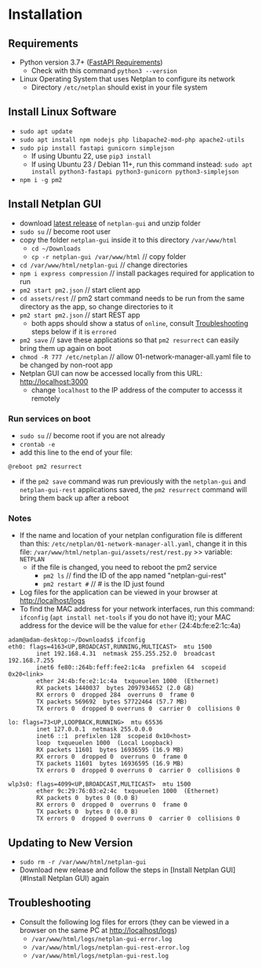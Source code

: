 # Installation

## Requirements

- Python version 3.7+ ([FastAPI Requirements](https://fastapi.tiangolo.com/#requirements))
  - Check with this command `python3 --version`
- Linux Operating System that uses Netplan to configure its network
  - Directory `/etc/netplan` should exist in your file system

## Install Linux Software

- `sudo apt update`
- `sudo apt install npm nodejs php libapache2-mod-php apache2-utils`
- `sudo pip install fastapi gunicorn simplejson`
  - If using Ubuntu 22, use `pip3 install`
  - If using Ubuntu 23 / Debian 11+, run this command instead: `sudo apt install python3-fastapi python3-gunicorn python3-simplejson`
- `npm i -g pm2`

## Install Netplan GUI

- download [latest release](https://github.com/xinthose/Netplan-GUI/releases) of `netplan-gui` and unzip folder
- `sudo su` // become root user
- copy the folder `netplan-gui` inside it to this directory `/var/www/html`
  - `cd ~/Downloads`
  - `cp -r netplan-gui /var/www/html`  // copy folder
- `cd /var/www/html/netplan-gui`  // change directories
- `npm i express compression`  // install packages required for application to run
- `pm2 start pm2.json`  // start client app
- `cd assets/rest`  // pm2 start command needs to be run from the same directory as the app, so change directories to it
- `pm2 start pm2.json`  // start REST app
  - both apps should show a status of `online`, consult [Troubleshooting](#troubleshooting) steps below if it is `errored`
- `pm2 save`  // save these applications so that `pm2 resurrect` can easily bring them up again on boot
- `chmod -R 777 /etc/netplan`  // allow 01-network-manager-all.yaml file to be changed by non-root app
- Netplan GUI can now be accessed locally from this URL: <http://localhost:3000>
  - change `localhost` to the IP address of the computer to accesss it remotely

### Run services on boot

- `sudo su` // become root if you are not already
- `crontab -e`
- add this line to the end of your file:

```text
@reboot pm2 resurrect
```

- if the `pm2 save` command was run previously with the `netplan-gui` and `netplan-gui-rest` applications saved, the `pm2 resurrect` command will bring them back up after a reboot

### Notes

- If the name and location of your netplan configuration file is different than this: `/etc/netplan/01-network-manager-all.yaml`, change it in this file: `/var/www/html/netplan-gui/assets/rest/rest.py` >> variable: `NETPLAN`
  - if the file is changed, you need to reboot the pm2 service
    - `pm2 ls`  // find the ID of the app named "netplan-gui-rest"
    - `pm2 restart #` // # is the ID just found
- Log files for the application can be viewed in your browser at <http://localhost/logs>
- To find the MAC address for your network interfaces, run this command: `ifconfig` (`apt install net-tools` if you do not have it); your MAC address for the device will be the value for `ether` (24:4b:fe:e2:1c:4a)

```shell
adam@adam-desktop:~/Downloads$ ifconfig
eth0: flags=4163<UP,BROADCAST,RUNNING,MULTICAST>  mtu 1500
        inet 192.168.4.31  netmask 255.255.252.0  broadcast 192.168.7.255
        inet6 fe80::264b:feff:fee2:1c4a  prefixlen 64  scopeid 0x20<link>
        ether 24:4b:fe:e2:1c:4a  txqueuelen 1000  (Ethernet)
        RX packets 1440037  bytes 2097934652 (2.0 GB)
        RX errors 0  dropped 284  overruns 0  frame 0
        TX packets 569692  bytes 57722464 (57.7 MB)
        TX errors 0  dropped 0 overruns 0  carrier 0  collisions 0

lo: flags=73<UP,LOOPBACK,RUNNING>  mtu 65536
        inet 127.0.0.1  netmask 255.0.0.0
        inet6 ::1  prefixlen 128  scopeid 0x10<host>
        loop  txqueuelen 1000  (Local Loopback)
        RX packets 11601  bytes 16936595 (16.9 MB)
        RX errors 0  dropped 0  overruns 0  frame 0
        TX packets 11601  bytes 16936595 (16.9 MB)
        TX errors 0  dropped 0 overruns 0  carrier 0  collisions 0

wlp3s0: flags=4099<UP,BROADCAST,MULTICAST>  mtu 1500
        ether 9c:29:76:03:e2:4c  txqueuelen 1000  (Ethernet)
        RX packets 0  bytes 0 (0.0 B)
        RX errors 0  dropped 0  overruns 0  frame 0
        TX packets 0  bytes 0 (0.0 B)
        TX errors 0  dropped 0 overruns 0  carrier 0  collisions 0
```

## Updating to New Version

- `sudo rm -r /var/www/html/netplan-gui`
- Download new release and follow the steps in [Install Netplan GUI](#Install Netplan GUI) again

## Troubleshooting

- Consult the following log files for errors (they can be viewed in a browser on the same PC at <http://localhost/logs>)
  - `/var/www/html/logs/netplan-gui-error.log`
  - `/var/www/html/logs/netplan-gui-rest-error.log`
  - `/var/www/html/logs/netplan-gui-rest.log`
